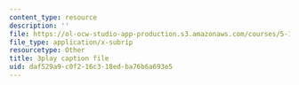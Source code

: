 ```yaml
---
content_type: resource
description: ''
file: https://ol-ocw-studio-app-production.s3.amazonaws.com/courses/5-111-principles-of-chemical-science-fall-2008/daf529a9c0f216c318edba76b6a693e5_l6Bf5ktvM_g.srt
file_type: application/x-subrip
resourcetype: Other
title: 3play caption file
uid: daf529a9-c0f2-16c3-18ed-ba76b6a693e5
---
```

